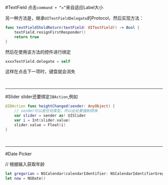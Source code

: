 #TextField
点击`command + “=”`来自适应Label大小

另一种方法是，继承`UITextFieldDelegate`的Protocol，然后实现方法：

```swift
func textFieldSholdReturn(textField: UITextField!) -> Bool {
    textField.resignFirstResponder()
    return true
}
```
然后在使用该方法的控件进行绑定

```swift
xxxxTextField.delegate = self
```
这样在点击下一项时，键盘就会消失


<br />

-----------------------------------------------------------------------
#Slider
slider还要绑定`IBAction`,例如

```swift
@IBAction func heightChanged(sender: AnyObject) {
    // sender可以是任何类型，所以此处要强制转换
    var slider = sender as! UISlider
    var i = Int(slider.value)
    slider.value = Float(i)
}
```

<br />

-----------------------------------------------------------------------
#Date Picker

// 根据输入获取年龄
```swift
let gregorian = NSCalendar(calendarIdentifier: NSCalendarIdentifierGregorian)
let now = NSDate()
```








